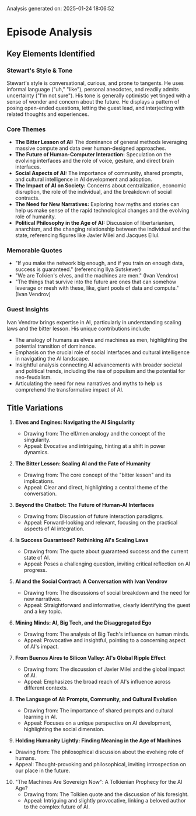 Analysis generated on: 2025-01-24 18:06:52

# Episode Analysis

## Key Elements Identified

### Stewart's Style & Tone
Stewart's style is conversational, curious, and prone to tangents. He uses informal language ("uh," "like"), personal anecdotes, and readily admits uncertainty ("I'm not sure"). His tone is generally optimistic yet tinged with a sense of wonder and concern about the future. He displays a pattern of posing open-ended questions, letting the guest lead, and interjecting with related thoughts and experiences.

### Core Themes
* **The Bitter Lesson of AI:** The dominance of general methods leveraging massive compute and data over human-designed approaches.
* **The Future of Human-Computer Interaction:** Speculation on the evolving interfaces and the role of voice, gesture, and direct brain interfaces.
* **Social Aspects of AI:** The importance of community, shared prompts, and cultural intelligence in AI development and adoption.
* **The Impact of AI on Society:** Concerns about centralization, economic disruption, the role of the individual, and the breakdown of social contracts.
* **The Need for New Narratives:**  Exploring how myths and stories can help us make sense of the rapid technological changes and the evolving role of humanity.
* **Political Philosophy in the Age of AI:**  Discussion of libertarianism, anarchism, and the changing relationship between the individual and the state, referencing figures like Javier Milei and Jacques Ellul.

### Memorable Quotes
* "If you make the network big enough, and if you train on enough data, success is guaranteed." (referencing Ilya Sutskever)
* "We are Tolkien's elves, and the machines are men." (Ivan Vendrov)
* "The things that survive into the future are ones that can somehow leverage or mesh with these, like, giant pools of data and compute." (Ivan Vendrov)


### Guest Insights
Ivan Vendrov brings expertise in AI, particularly in understanding scaling laws and the bitter lesson.  His unique contributions include:
* The analogy of humans as elves and machines as men, highlighting the potential transition of dominance.
* Emphasis on the crucial role of social interfaces and cultural intelligence in navigating the AI landscape.
* Insightful analysis connecting AI advancements with broader societal and political trends, including the rise of populism and the potential for neo-feudalism.
* Articulating the need for new narratives and myths to help us comprehend the transformative impact of AI.


## Title Variations

1. **Elves and Engines: Navigating the AI Singularity**
   - Drawing from: The elf/men analogy and the concept of the singularity.
   - Appeal: Evocative and intriguing, hinting at a shift in power dynamics.

2. **The Bitter Lesson: Scaling AI and the Fate of Humanity**
   - Drawing from: The core concept of the "bitter lesson" and its implications.
   - Appeal: Clear and direct, highlighting a central theme of the conversation.

3. **Beyond the Chatbot:  The Future of Human-AI Interfaces**
   - Drawing from: Discussion of future interaction paradigms.
   - Appeal: Forward-looking and relevant, focusing on the practical aspects of AI integration.

4. **Is Success Guaranteed?  Rethinking AI's Scaling Laws**
   - Drawing from: The quote about guaranteed success and the current state of AI.
   - Appeal:  Poses a challenging question, inviting critical reflection on AI progress.

5. **AI and the Social Contract:  A Conversation with Ivan Vendrov**
   - Drawing from: The discussions of social breakdown and the need for new narratives.
   - Appeal: Straightforward and informative, clearly identifying the guest and a key topic.

6. **Mining Minds:  AI, Big Tech, and the Disaggregated Ego**
   - Drawing from: The analysis of Big Tech's influence on human minds.
   - Appeal: Provocative and insightful, pointing to a concerning aspect of AI's impact.

7. **From Buenos Aires to Silicon Valley:  AI's Global Ripple Effect**
   - Drawing from: The discussion of Javier Milei and the global impact of AI.
   - Appeal:  Emphasizes the broad reach of AI's influence across different contexts.

8. **The Language of AI:  Prompts, Community, and Cultural Evolution**
   - Drawing from: The importance of shared prompts and cultural learning in AI.
   - Appeal: Focuses on a unique perspective on AI development, highlighting the social dimension.

9.  **Holding Humanity Lightly:  Finding Meaning in the Age of Machines**
   - Drawing from: The philosophical discussion about the evolving role of humans.
   - Appeal: Thought-provoking and philosophical, inviting introspection on our place in the future.

10. "The Machines Are Sovereign Now":  A Tolkienian Prophecy for the AI Age?
    - Drawing from: The Tolkien quote and the discussion of his foresight.
    - Appeal: Intriguing and slightly provocative, linking a beloved author to the complex future of AI. 
